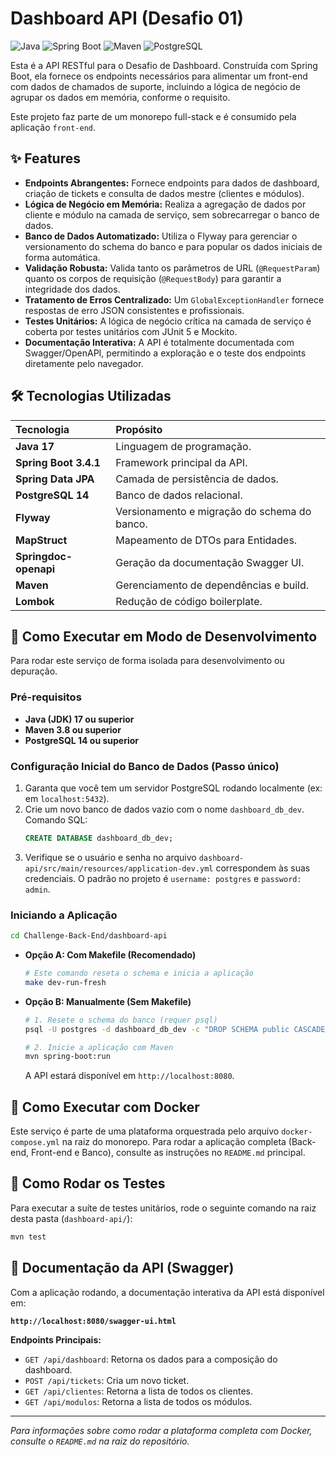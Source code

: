 # Dashboard API (Desafio 01)

![Java](https://img.shields.io/badge/Java-17-blue?logo=java&logoColor=white) ![Spring Boot](https://img.shields.io/badge/Spring_Boot-3.4.1-green?logo=spring&logoColor=white) ![Maven](https://img.shields.io/badge/Maven-4.0-red?logo=apache-maven&logoColor=white) ![PostgreSQL](https://img.shields.io/badge/PostgreSQL-14-blue?logo=postgresql&logoColor=white)

Esta é a API RESTful para o Desafio de Dashboard. Construída com Spring Boot, ela fornece os endpoints necessários para alimentar um front-end com dados de chamados de suporte, incluindo a lógica de negócio de agrupar os dados em memória, conforme o requisito.

Este projeto faz parte de um monorepo full-stack e é consumido pela aplicação `front-end`.

## ✨ Features

- **Endpoints Abrangentes:** Fornece endpoints para dados de dashboard, criação de tickets e consulta de dados mestre (clientes e módulos).
- **Lógica de Negócio em Memória:** Realiza a agregação de dados por cliente e módulo na camada de serviço, sem sobrecarregar o banco de dados.
- **Banco de Dados Automatizado:** Utiliza o Flyway para gerenciar o versionamento do schema do banco e para popular os dados iniciais de forma automática.
- **Validação Robusta:** Valida tanto os parâmetros de URL (`@RequestParam`) quanto os corpos de requisição (`@RequestBody`) para garantir a integridade dos dados.
- **Tratamento de Erros Centralizado:** Um `GlobalExceptionHandler` fornece respostas de erro JSON consistentes e profissionais.
- **Testes Unitários:** A lógica de negócio crítica na camada de serviço é coberta por testes unitários com JUnit 5 e Mockito.
- **Documentação Interativa:** A API é totalmente documentada com Swagger/OpenAPI, permitindo a exploração e o teste dos endpoints diretamente pelo navegador.

## 🛠️ Tecnologias Utilizadas

| Tecnologia            | Propósito                                    |
| :-------------------- | :------------------------------------------- |
| **Java 17**           | Linguagem de programação.                    |
| **Spring Boot 3.4.1** | Framework principal da API.                  |
| **Spring Data JPA**   | Camada de persistência de dados.             |
| **PostgreSQL 14**     | Banco de dados relacional.                   |
| **Flyway**            | Versionamento e migração do schema do banco. |
| **MapStruct**         | Mapeamento de DTOs para Entidades.           |
| **Springdoc-openapi** | Geração da documentação Swagger UI.          |
| **Maven**             | Gerenciamento de dependências e build.       |
| **Lombok**            | Redução de código boilerplate.               |

## 🚀 Como Executar em Modo de Desenvolvimento

Para rodar este serviço de forma isolada para desenvolvimento ou depuração.

### Pré-requisitos

- **Java (JDK) 17 ou superior**
- **Maven 3.8 ou superior**
- **PostgreSQL 14 ou superior**

### Configuração Inicial do Banco de Dados (Passo único)

1.  Garanta que você tem um servidor PostgreSQL rodando localmente (ex: em `localhost:5432`).
2.  Crie um novo banco de dados vazio com o nome `dashboard_db_dev`. Comando SQL:
    ```sql
    CREATE DATABASE dashboard_db_dev;
    ```
3.  Verifique se o usuário e senha no arquivo `dashboard-api/src/main/resources/application-dev.yml` correspondem às suas credenciais. O padrão no projeto é `username: postgres` e `password: admin`.

### Iniciando a Aplicação

```bash
cd Challenge-Back-End/dashboard-api
```

- **Opção A: Com Makefile (Recomendado)**
  ```bash
  # Este comando reseta o schema e inicia a aplicação
  make dev-run-fresh
  ```
- **Opção B: Manualmente (Sem Makefile)**

  ```bash
  # 1. Resete o schema do banco (requer psql)
  psql -U postgres -d dashboard_db_dev -c "DROP SCHEMA public CASCADE; CREATE SCHEMA public;"

  # 2. Inicie a aplicação com Maven
  mvn spring-boot:run
  ```

  A API estará disponível em `http://localhost:8080`.

## 🐳 Como Executar com Docker

Este serviço é parte de uma plataforma orquestrada pelo arquivo `docker-compose.yml` na raiz do monorepo. Para rodar a aplicação completa (Back-end, Front-end e Banco), consulte as instruções no `README.md` principal.

## 🧪 Como Rodar os Testes

Para executar a suíte de testes unitários, rode o seguinte comando na raiz desta pasta (`dashboard-api/`):

```bash
mvn test
```

## 📡 Documentação da API (Swagger)

Com a aplicação rodando, a documentação interativa da API está disponível em:

**`http://localhost:8080/swagger-ui.html`**

**Endpoints Principais:**

- `GET /api/dashboard`: Retorna os dados para a composição do dashboard.
- `POST /api/tickets`: Cria um novo ticket.
- `GET /api/clientes`: Retorna a lista de todos os clientes.
- `GET /api/modulos`: Retorna a lista de todos os módulos.

---

_Para informações sobre como rodar a plataforma completa com Docker, consulte o `README.md` na raiz do repositório._
